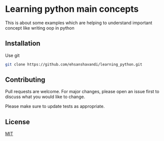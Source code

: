 # Learning python main concepts

This is about some examples which are helping to understand important concept like writing oop in python

## Installation

Use git

```bash
git clone https://github.com/ehsanshavandi/learning_python.git
```


## Contributing

Pull requests are welcome. For major changes, please open an issue first
to discuss what you would like to change.

Please make sure to update tests as appropriate.

## License

[MIT](https://choosealicense.com/licenses/mit/)
